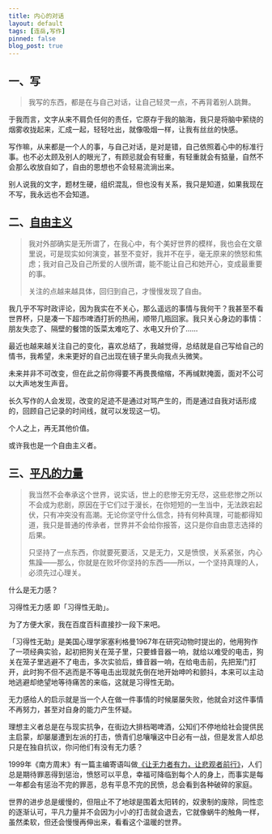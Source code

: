 ```yaml
---
title: 内心的对话
layout: default
tags: [连岳,写作]
pinned: false
blog_post: true
---
```


## 一、写

>我写的东西，都是在与自己对话，让自己轻灵一点，不再背着别人跳舞。

于我而言，文字从来不肩负任何的责任，它原存于我的脑海，我只是将脑中萦绕的烟雾收拢起来，汇成一起，轻轻吐出，就像吸烟一样，让我有丝丝的快感。

写作嘛，从来都是一个人的事，与自己对话，是对是错，自己依照着心中的标准行事。也不必太顾及别人的眼光了，有顾忌就会有轻重，有轻重就会有掂量，自然不会那么收放自如了，自由的思想也不会轻易流淌出来。

别人说我的文字，题材生硬，组织混乱，但也没有关系，我只是知道，如果我现在不写，我永远也不会知道。

## 二、[自由主义](http://dajia.qq.com/blog/241461039688126)

>我对外部确实是无所谓了，在我心中，有个美好世界的模样，我也会在文章里说，可是现实如何演变，甚至不变好，我并不在乎，毫无原来的愤怒和焦虑；我对自己及自己所爱的人很所谓，能不能让自己和她开心，变成最重要的事。
>
>关注的点越来越具体，回归到自己，才慢慢发现了自由。

我几乎不写时政评论，因为我实在不关心，那么遥远的事情与我何干？我甚至不看世界杯，只是凑一下超市啤酒打折的热闹，顺带几瓶回家。我只关心身边的事情：朋友失恋了、隔壁的餐馆的饭菜太难吃了、水电又升价了……

最近也越来越关注自己的变化，喜欢总结了，我越觉得，总结就是自己写给自己的情书，我希望，未来更好的自己出现在镜子里头向我点头微笑。

未来并非不可改变，但在此之前你得要不再畏畏缩缩，不再缄默掩面，面对不公可以大声地发生声音。

长久写作的人会发现，改变的足迹不是通过对骂产生的，而是通过自我对话形成的，回顾自己记录的时间线，就可以发现这一切。

个人之上，再无其他价值。

或许我也是一个自由主义者。


## 三、[平凡的力量](http://blog.sina.com.cn/s/blog_5e425bd80101cqpa.html)


>我当然不会奉承这个世界，说实话，世上的悲惨无穷无尽，这些悲惨之所以不会成为悲剧，原因在于它们过于漫长，在你短短的一生当中，无法跌宕起伏，只有冲突没有高潮。无论你坚守什么信念，持有何种真理，可能都得知道，我只是普通的传承者，世界并不会给你报答，这只是你自由意志选择的后果。
>
>只坚持了一点东西，你就要死要活，又是无力，又是愤恨，关系紧张，内心焦躁——那么，你就是在败坏你坚持的东西——所以，一个坚持真理的人，必须先过心理关。

什么是无力感？

习得性无力感 即「习得性无助」。

为了方便大家，我在百度百科直接抄一段下来吧。

「习得性无助」是美国心理学家塞利格曼1967年在研究动物时提出的，他用狗作了一项经典实验，起初把狗关在笼子里，只要蜂音器一响，就给以难受的电击，狗关在笼子里逃避不了电击，多次实验后，蜂音器一响，在给电击前，先把笼门打开，此时狗不但不逃而是不等电击出现就先倒在地开始呻吟和颤抖，本来可以主动地逃避却绝望地等待痛苦的来临，这就是习得性无助。

无力感给人的启示就是当一个人在做一件事情的时候屡屡失败，他就会对这件事情不再努力，甚至对自身的能力产生怀疑。

理想主义者总是在与现实抗争，在街边大排档喝啤酒，公知们不停地给社会提供民主启蒙，却屡屡遭到左派的打击，愤青们总嚷嚷这中日必有一战，但是发言人却总只是在独自抗议，你问他们有没有无力感？

1999年《南方周末》有一篇主编寄语叫做[《让无力者有力，让悲观者前行》](http://www.infzm.com/content/20902)，人们总是期待罪恶得到惩治，愤怒可以平息，幸福可降临到每个人的身上，而事实是每一年都会有惩治不完的罪恶，总有平息不完的民愤，总会看到各种破碎的家庭。

世界的进步总是缓慢的，但阻止不了地球是围着太阳转的，奴隶制的废除，同性恋的逐渐认可，平凡力量并不会因为小小的打击就会退去，它就像蜗牛的触角一样，虽然柔软，但还会慢慢再伸出来，看看这个温暖的世界。







